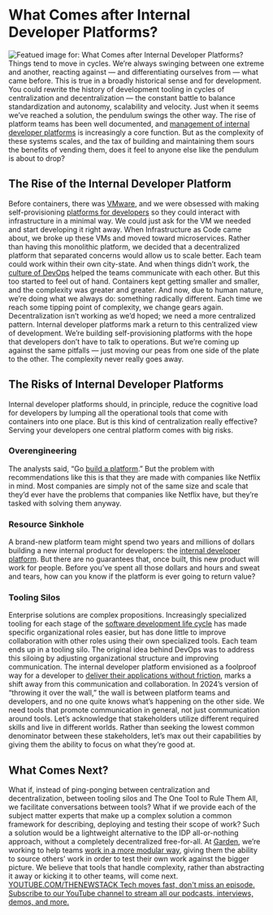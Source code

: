 # What Comes after Internal Developer Platforms?
![Featued image for: What Comes after Internal Developer Platforms?](https://cdn.thenewstack.io/media/2024/04/bbb38350-pendulum-1024x576.jpg)
Things tend to move in cycles. We’re always swinging between one extreme and another, reacting against — and differentiating ourselves from — what came before. This is true in a broadly historical sense and for development.
You could rewrite the history of development tooling in cycles of centralization and decentralization — the constant battle to balance standardization and autonomy, scalability and velocity. Just when it seems we’ve reached a solution, the pendulum swings the other way.
The rise of platform teams has been well documented, and
[management of internal developer platforms](https://thenewstack.io/platform-engineering/) is increasingly a core function. But as the complexity of these systems scales, and the tax of building and maintaining them sours the benefits of vending them, does it feel to anyone else like the pendulum is about to drop?
## The Rise of the Internal Developer Platform
Before containers, there was
[VMware](https://tanzu.vmware.com/tanzu?utm_content=inline+mention), and we were obsessed with making self-provisioning [platforms for developers](https://thenewstack.io/adopting-gitops-for-self-service-developer-platforms-practical-strategies/) so they could interact with infrastructure in a minimal way. We could just ask for the VM we needed and start developing it right away.
When Infrastructure as Code came about, we broke up these VMs and moved toward microservices. Rather than having this monolithic platform, we decided that a decentralized platform that separated concerns would allow us to scale better. Each team could work within their own city-state. And when things didn’t work, the
[culture of DevOps](https://thenewstack.io/best-practices-for-adopting-a-devops-culture-2/) helped the teams communicate with each other.
But this too started to feel out of hand. Containers kept getting smaller and smaller, and the complexity was greater and greater. And now, due to human nature, we’re doing what we always do: something radically different. Each time we reach some tipping point of complexity, we change gears again. Decentralization isn’t working as we’d hoped; we need a more centralized pattern.
Internal developer platforms mark a return to this centralized view of development. We’re building self-provisioning platforms with the hope that developers don’t have to talk to operations.
But we’re coming up against the same pitfalls — just moving our peas from one side of the plate to the other. The complexity never really goes away.
## The Risks of Internal Developer Platforms
Internal developer platforms should, in principle, reduce the cognitive load for developers by lumping all the operational tools that come with containers into one place. But is this kind of centralization really effective? Serving your developers one central platform comes with big risks.
### Overengineering
The analysts said, “Go
[build a platform](https://www.gartner.com/en/newsroom/press-releases/2023-11-28-gartner-hype-cycle-shows-ai-practices-and-platform-engineering-will-reach-mainstream-adoption-in-software-engineering-in-two-to-five-years).” But the problem with recommendations like this is that they are made with companies like Netflix in mind. Most companies are simply not of the same size and scale that they’d ever have the problems that companies like Netflix have, but they’re tasked with solving them anyway.
### Resource Sinkhole
A brand-new platform team might spend two years and millions of dollars building a new internal product for developers: the
[internal developer platform](https://thenewstack.io/7-core-elements-of-an-internal-developer-platform/). But there are no guarantees that, once built, this new product will work for people.
Before you’ve spent all those dollars and hours and sweat and tears, how can you know if the platform is ever going to return value?
### Tooling Silos
Enterprise solutions are complex propositions. Increasingly specialized tooling for each stage of the
[software development life cycle](https://thenewstack.io/security-testing-must-be-part-of-software-development-life-cycle/) has made specific organizational roles easier, but has done little to improve collaboration with other roles using their own specialized tools. Each team ends up in a tooling silo.
The original idea behind DevOps was to address this siloing by adjusting organizational structure and improving communication. The internal developer platform envisioned as a foolproof way for a developer to
[deliver their applications without friction](https://thenewstack.io/imagine-a-smarter-ci-pipeline/), marks a shift away from this communication and collaboration. In 2024’s version of “throwing it over the wall,” the wall is between platform teams and developers, and no one quite knows what’s happening on the other side.
We need tools that promote communication in general, not just communication around tools. Let’s acknowledge that stakeholders utilize different required skills and live in different worlds. Rather than seeking the lowest common denominator between these stakeholders, let’s max out their capabilities by giving them the ability to focus on what they’re good at.
## What Comes Next?
What if, instead of ping-ponging between centralization and decentralization, between tooling silos and The One Tool to Rule Them All, we facilitate conversations between tools? What if we provide each of the subject matter experts that make up a complex solution a common framework for describing, deploying and testing their scope of work?
Such a solution would be a lightweight alternative to the IDP all-or-nothing approach, without a completely decentralized free-for-all.
At
[Garden](https://garden.io/), we’re working to help teams [work in a more modular way](https://thenewstack.io/garden-automates-kubernetes-building-deploying-testing/), giving them the ability to source others’ work in order to test their own work against the bigger picture. We believe that tools that handle complexity, rather than abstracting it away or kicking it to other teams, will come next. [
YOUTUBE.COM/THENEWSTACK
Tech moves fast, don't miss an episode. Subscribe to our YouTube
channel to stream all our podcasts, interviews, demos, and more.
](https://youtube.com/thenewstack?sub_confirmation=1)